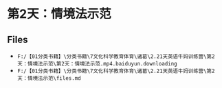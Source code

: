 # 第2天：情境法示范

## Files

- `F:/【01分类书籍】\分类书籍\7文化科学教育体育\诸葛\2.21天英语牛妈训练营\第2天：情境法示范\第2天：情境法示范.mp4.baiduyun.downloading`
- `F:/【01分类书籍】\分类书籍\7文化科学教育体育\诸葛\2.21天英语牛妈训练营\第2天：情境法示范\files.md`
